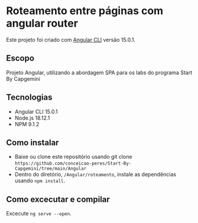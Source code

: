 # Roteamento entre páginas com angular router

Este projeto foi criado com [Angular CLI](https://github.com/angular/angular-cli) versão 15.0.1.

## Escopo
Projeto Angular, utilizando a abordagem SPA para os labs do programa Start By Capgemini

## Tecnologias
* Angular CLI 15.0.1
* Node.js 18.12.1
* NPM 9.1.2

## Como instalar
* Baixe ou clone este repositório usando git clone `https://github.com/conceicao-peres/Start-By-Capgemini/tree/main/Angular`
* Dentro do diretório, `/Angular/roteamento`, instale as dependências usando `npm install`.

## Como excecutar e compilar

Excecute `ng serve --open`.  
